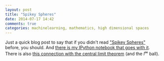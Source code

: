 ```yaml
---
layout: post
title: "Spikey Spheres"
date: 2014-07-17 14:42
comments: true
categories: machinelearning, mathematics, high dimensional spaces
---
```


Just a quick blog post to say that if you didn't read ["Spikey Spheres"](http://www.penzba.co.uk/cgi-bin/PvsNP.py?SpikeySpheres) before, you should. And [there is my IPython notebook that goes with it](http://nbviewer.ipython.org/urls/gist.github.com/SnippyHolloW/9025964/raw/b2d266e7e19d64e0343fd899dfbc3e8ddc889269/SpikeySpheres?create=1). There is also [this connection with the central limit theorem](http://djalil.chafai.net/blog/2013/07/14/a-cube-a-starfish-a-thin-shell-and-the-central-limit-theorem/) (and the $l^{\infty}$ ball).
